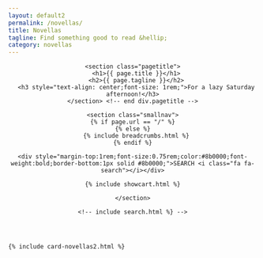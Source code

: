 ```yaml
---
layout: default2
permalink: /novellas/
title: Novellas
tagline: Find something good to read &hellip;
category: novellas
---
```


<div class="{{ page.title }}">

  <header class="pagehead">
   
    <section class="pagetitle">
      <h1>{{ page.title }}</h1>
      <h2>{{ page.tagline }}</h2>
      <h3 style="text-align: center;font-size: 1rem;">For a lazy Saturday afternoon!</h3>
    </section> <!-- end div.pagetitle -->

    <section class="smallnav">
    {% if page.url == "/" %}
    {% else %}
      {% include breadcrumbs.html %}
    {% endif %}

    <div style="margin-top:1rem;font-size:0.75rem;color:#8b0000;font-weight:bold;border-bottom:1px solid #8b0000;">SEARCH <i class="fa fa-search"></i></div>

    {% include showcart.html %}

    </section>
    
    <!-- include search.html %} -->

  </header>

  <div class="cf"></div>

  <section class="card__container">

    {% include card-novellas2.html %}

  </section> <!-- end section .container .card__container -->


</div>


